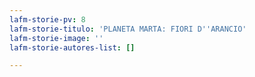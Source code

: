 ```yaml
---
lafm-storie-pv: 8
lafm-storie-titulo: 'PLANETA MARTA: FIORI D''ARANCIO'
lafm-storie-image: ''
lafm-storie-autores-list: []

---
```

